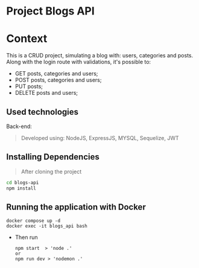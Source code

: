 # Project Blogs API

# Context
This is a CRUD project, simulating a blog with: users, categories and posts.
Along with the login route with validations, it's possible to: 
  - GET posts, categories and users;
  - POST posts, categories and users;
  - PUT posts;
  - DELETE posts and users;

## Used technologies

Back-end:
> Developed using: NodeJS, ExpressJS, MYSQL, Sequelize, JWT

## Installing Dependencies

> After cloning the project

```bash
cd blogs-api
npm install
``` 
## Running the application with Docker
  
  ```
  docker compose up -d
  docker exec -it blogs_api bash
  ```
* Then run
  
  ```
  npm start  > 'node .'
  or
  npm run dev > 'nodemon .'
  ```
